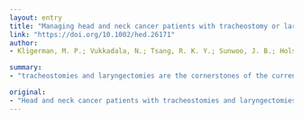 ```yaml
---
layout: entry
title: "Managing head and neck cancer patients with tracheostomy or laryngectomy during the COVID-19 pandemic"
link: "https://doi.org/10.1002/hed.26171"
author:
- Kligerman, M. P.; Vukkadala, N.; Tsang, R. K. Y.; Sunwoo, J. B.; Holsinger, F. C.; Chan, J. Y. K.; Damrose, E. J.; Kearney, A.; Starmer, H. M.

summary:
- "tracheostomies and laryngectomies are the cornerstones of the current COVID-19 pandemic. These include the use of closed-circuit ventilation whenever possible, cuffed tubes, judicious use of heat moisture exchange units, appropriate personal protective equipment for providers and patients, meticulous hand hygiene, and minimal manipulation of the tubes."

original:
- "Head and neck cancer patients with tracheostomies and laryngectomies, as well as their healthcare providers, face unique challenges in the context of the current COVID-19 pandemic. This document consolidates best available evidence to date and presents recommendations to minimize the risks of aerosolization and SARS-CoV-2 exposures in both the inpatient and outpatient settings. The cornerstones of these recommendations include the use of closed-circuit ventilation whenever possible, cuffed tracheostomy tubes, judicious use of heat moisture exchange units, appropriate personal protective equipment for providers and patients, meticulous hand hygiene, and minimal manipulation of tracheostomy tubes."
---
```


